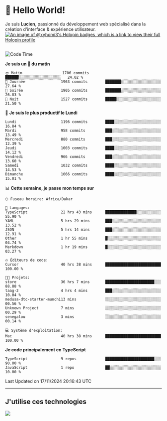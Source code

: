 # 👋 Hello World!

Je suis **Lucien**, passionné du développement web spécialisé dans la création d'interface & expérience utilisateur.
[![An image of @xyhomi3's Holopin badges, which is a link to view their full Holopin profile](https://holopin.me/xyhomi3)](https://holopin.io/@xyhomi3)

##

<!--START_SECTION:waka-->
![Code Time](http://img.shields.io/badge/Code%20Time-2%2C551%20hrs%2055%20mins-blue)

**Je suis un 🐤 du matin** 

```text
🌞 Matin                  1706 commits        ██████░░░░░░░░░░░░░░░░░░░   24.02 % 
🌆 Journée                1963 commits        ███████░░░░░░░░░░░░░░░░░░   27.64 % 
🌃 Soirée                 1905 commits        ███████░░░░░░░░░░░░░░░░░░   26.83 % 
🌙 Nuit                   1527 commits        █████░░░░░░░░░░░░░░░░░░░░   21.50 % 
```
📅 **Je suis le plus productif le Lundi** 

```text
Lundi                    1196 commits        ████░░░░░░░░░░░░░░░░░░░░░   16.84 % 
Mardi                    958 commits         ███░░░░░░░░░░░░░░░░░░░░░░   13.49 % 
Mercredi                 880 commits         ███░░░░░░░░░░░░░░░░░░░░░░   12.39 % 
Jeudi                    1003 commits        ████░░░░░░░░░░░░░░░░░░░░░   14.12 % 
Vendredi                 966 commits         ███░░░░░░░░░░░░░░░░░░░░░░   13.60 % 
Samedi                   1032 commits        ████░░░░░░░░░░░░░░░░░░░░░   14.53 % 
Dimanche                 1066 commits        ████░░░░░░░░░░░░░░░░░░░░░   15.01 % 
```


📊 **Cette semaine, je passe mon temps sur** 

```text
🕑︎ Fuseau horaire: Africa/Dakar

💬 Langages: 
TypeScript               22 hrs 43 mins      ██████████████░░░░░░░░░░░   55.90 % 
YAML                     5 hrs 29 mins       ███░░░░░░░░░░░░░░░░░░░░░░   13.52 % 
JSON                     5 hrs 14 mins       ███░░░░░░░░░░░░░░░░░░░░░░   12.91 % 
Other                    1 hr 55 mins        █░░░░░░░░░░░░░░░░░░░░░░░░   04.74 % 
Markdown                 1 hr 19 mins        █░░░░░░░░░░░░░░░░░░░░░░░░   03.27 % 

🔥 Éditeurs de code: 
Cursor                   40 hrs 38 mins      █████████████████████████   100.00 % 

🐱‍💻 Projets: 
store                    36 hrs 7 mins       ██████████████████████░░░   88.88 % 
taag-2                   4 hrs 4 mins        ███░░░░░░░░░░░░░░░░░░░░░░   10.04 % 
medusa-dtc-starter-munchi13 mins             ░░░░░░░░░░░░░░░░░░░░░░░░░   00.56 % 
Unknown Project          7 mins              ░░░░░░░░░░░░░░░░░░░░░░░░░   00.29 % 
senegalou                3 mins              ░░░░░░░░░░░░░░░░░░░░░░░░░   00.14 % 

💻 Système d'exploitation: 
Mac                      40 hrs 38 mins      █████████████████████████   100.00 % 
```

**Je code principalement en TypeScript** 

```text
TypeScript               9 repos             ██████████████████████░░░   90.00 % 
JavaScript               1 repo              ██░░░░░░░░░░░░░░░░░░░░░░░   10.00 % 
```




 Last Updated on 17/11/2024 20:16:43 UTC
<!--END_SECTION:waka-->
---

## J'utilise ces technologies

<p align="left">
  <a href="https://skillicons.dev">
    <img src="https://skillicons.dev/icons?i=ts,js,md,scss,tailwind,react,docker,express,astro,vite,nextjs,vercel,figma,ableton" />
  </a>
</p>

